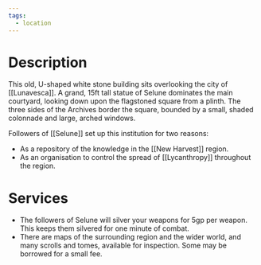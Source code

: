```yaml
---
tags:
  - location
---
```

# Description
This old, U-shaped white stone building sits overlooking the city of [[Lunavesca]]. A grand, 15ft tall statue of Selune dominates the main courtyard, looking down upon the flagstoned square from a plinth. The three sides of the Archives border the square, bounded by a small, shaded colonnade and large, arched windows.

Followers of [[Selune]] set up this institution for two reasons:
- As a repository of the knowledge in the [[New Harvest]] region.
- As an organisation to control the spread of [[Lycanthropy]] throughout the region.
# Services
* The followers of Selune will silver your weapons for 5gp per weapon. This keeps them silvered for one minute of combat.
* There are maps of the surrounding region and the wider world, and many scrolls and tomes, available for inspection. Some may be borrowed for a small fee.